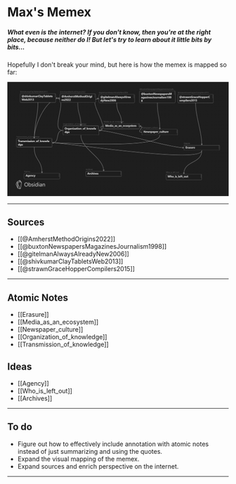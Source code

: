# Max's Memex

##### What even is the internet? If you don't know, then you're at the right place, because neither do I! But let's try to learn about it little bits by bits...

Hopefully I don't break your mind, but here is how the memex is mapped so far:

![Map of Memex](mapofmemex1.jpg)

---
## Sources

- [[@AmherstMethodOrigins2022]]
- [[@buxtonNewspapersMagazinesJournalism1998]]
- [[@gitelmanAlwaysAlreadyNew2006]]
- [[@shivkumarClayTabletsWeb2013]]
- [[@strawnGraceHopperCompilers2015]]

---
## Atomic Notes

- [[Erasure]]
- [[Media_as_an_ecosystem]]
- [[Newspaper_culture]]
- [[Organization_of_knowledge]]
- [[Transmission_of_knowledge]]

## Ideas

- [[Agency]]
- [[Who_is_left_out]]
- [[Archives]]

---
## To do 

- Figure out how to effectively include annotation with atomic notes instead of just summarizing and using the quotes.
- Expand the visual mapping of the memex.
- Expand sources and enrich perspective on the internet.

---